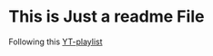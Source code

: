 # This is Just a readme File

Following this [YT-playlist](https://www.youtube.com/watch?v=eCU7FfMl5WU&list=PLRAV69dS1uWQos1M1xP6LWN6C-lZvpkmq&pp=iAQB)